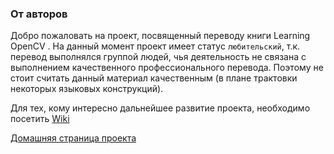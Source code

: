 ### От авторов

Добро пожаловать на проект, посвященный переводу книги Learning OpenCV . На данный момент проект имеет статус `любительский`, т.к. перевод выполнялся группой людей, чья деятельность не связана с выполнением качественного профессионального перевода. Поэтому не стоит считать данный материал качественным (в плане трактовки некоторых языковых конструкций). 

Для тех, кому интересно дальнейшее развитие проекта, необходимо посетить [Wiki](https://github.com/AlexSys7/TranslateBookLearningOpenCV/wiki)

[Домашняя страница проекта](http://locv.ru/)
